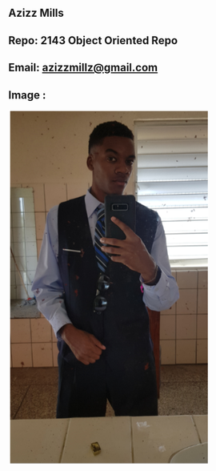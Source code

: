 ## Azizz Mills
## Repo: 2143 Object Oriented Repo 
## Email: azizzmillz@gmail.com
## Image :
<img src= "Pic.PNG" lenght= "200" width="400">
